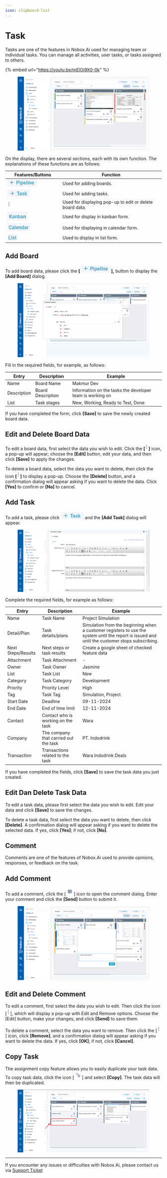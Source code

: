 ```yaml
---
icon: clipboard-list
---
```


# Task

Tasks are one of the features in Nobox.Ai used for managing team or individual tasks. You can manage all activities, user tasks, or tasks assigned to others.

{% embed url="https://youtu.be/mElOi9X0-0k" %}

<figure><img src="../../.gitbook/assets/Tasks (3).png" alt=""><figcaption></figcaption></figure>

On the display, there are several sections, each with its own function. The explanations of these functions are as follows:

<table><thead><tr><th width="163.5999755859375">Features/Buttons</th><th>Function</th></tr></thead><tbody><tr><td><img src="../../.gitbook/assets/new pipeline.png" alt=""></td><td>Used for adding boards.</td></tr><tr><td><img src="../../.gitbook/assets/new task.png" alt=""></td><td>Used for adding tasks.</td></tr><tr><td><img src="../../.gitbook/assets/Edit Delete2.png" alt=""></td><td>Used for displaying pop-up to edit or delete board data.</td></tr><tr><td><img src="../../.gitbook/assets/kanban.png" alt=""></td><td>Used for display in kanban form.</td></tr><tr><td><img src="../../.gitbook/assets/calendar.png" alt=""></td><td>Used for displaying in calendar form.</td></tr><tr><td><img src="../../.gitbook/assets/list.png" alt=""></td><td>Used to display in list form.</td></tr></tbody></table>

## Add Board

To add board data, please click the **\[** <img src="../../.gitbook/assets/new pipeline.png" alt="" data-size="line">**],** button to display the **\[Add Board]** dialog.

<figure><img src="../../.gitbook/assets/Tampilan Tambah Papan.png" alt=""><figcaption></figcaption></figure>

Fill in the required fields, for example, as follows:

| Entry       | Description       | Example                                                   |
| ----------- | ----------------- | --------------------------------------------------------- |
| Name        | Board Name        | Makmur Dev                                                |
| Description | Board Description | Information on the tasks the developer team is working on |
| List        | Task stages       | New, Working, Ready to Test, Done                         |

If you have completed the form, click **\[Save]** to save the newly created board data.

## **Edit and Delete Board Data**

To edit a board data, first select the data you wish to edit. Click the **\[**<img src="../../.gitbook/assets/Edit Delete2.png" alt="" data-size="line">**]** icon, a pop-up will appear; choose the **\[Edit]** button, edit your data, and then click **\[Save]** to apply the changes.

To delete a board data, select the data you want to delete, then click the icon **\[**![](<../../.gitbook/assets/Edit Delete2.png>)**]** to display a pop-up. Choose the **\[Delete]** button, and a confirmation dialog will appear asking if you want to delete the data. Click **\[Yes]** to confirm or **\[No]** to cancel.

## **Add Task**

To add a task, please click <img src="../../.gitbook/assets/new task.png" alt="" data-size="line"> and the **\[Add Task]** dialog will appear.

<figure><img src="../../.gitbook/assets/Tampilan Tambah tugas.png" alt=""><figcaption></figcaption></figure>

Complete the required fields, for example as follows:

| Entry              | Description                           | Example                                                                                                                                        |
| ------------------ | ------------------------------------- | ---------------------------------------------------------------------------------------------------------------------------------------------- |
| Name               | Task Name                             | Project Simulation                                                                                                                             |
| Detail/Plan        | Task details/plans                    | Simulation from the beginning when a customer registers to use the system until the report is issued and until the customer stops subscribing. |
| Next Steps/Results | Next steps or task results            | Create a google sheet of checked feature data                                                                                                  |
| Attachment         | Task Attachment                       | -                                                                                                                                              |
| Owner              | Task Owner                            | Jasmine                                                                                                                                        |
| List               | Task List                             | New                                                                                                                                            |
| Category           | Task Category                         | Development                                                                                                                                    |
| Priority           | Priority Level                        | High                                                                                                                                           |
| Tag                | Task Tag                              | Simulation, Project                                                                                                                            |
| Start Date         | Deadline                              | 09-11-2024                                                                                                                                     |
| End Date           | End of time limit                     | 12-11-2024                                                                                                                                     |
| Contact            | Contact who is working on the task    | Wara                                                                                                                                           |
| Company            | The company that carried out the task | PT. Indodrink                                                                                                                                  |
| Transaction        | Transactions related to the task      | Wara Indodrink Deals                                                                                                                           |

If you have completed the fields, click **\[Save]** to save the task data you just created.

## **Edit Dan Delete Task Data**

To edit a task data, please first select the data you wish to edit. Edit your data and click **\[Save]** to save the changes.

To delete a task data, first select the data you want to delete, then click **\[Delete]**. A confirmation dialog will appear asking if you want to delete the selected data. If yes, click **\[Yes]**; if not, click **\[No]**.

## Comment

Comments are one of the features of Nobox.Ai used to provide opinions, responses, or feedback on the task.

## Add Comment

To add a comment, click the \[![](../../.gitbook/assets/Comment.png)] icon to open the comment dialog. Enter your comment and click the **\[Send]** button to submit it.

<figure><img src="../../.gitbook/assets/New Comment.png" alt=""><figcaption></figcaption></figure>

## **Edit and Delete Comment**

To edit a comment, first select the data you wish to edit. Then click the icon \[![](<../../.gitbook/assets/Edit Delete2.png>)], which will display a pop-up with Edit and Remove options. Choose the \[Edit] button, make your changes, and click **\[Send]** to save them.

To delete a comment, select the data you want to remove. Then click the \[![](<../../.gitbook/assets/Edit Delete2.png>)] icon, click **\[Remove]**, and a confirmation dialog will appear asking if you want to delete the data. If yes, click **\[OK]**; if not, click **\[Cancel]**.

## Copy Task

The assignment copy feature allows you to easily duplicate your task data. To copy task data, click the icon \[![](../../.gitbook/assets/Setting.png)] and select **\[Copy]**. The task data will then be duplicated.

<figure><img src="../../.gitbook/assets/Tampilan Copy tugas.png" alt=""><figcaption></figcaption></figure>

***

If you encounter any issues or difficulties with Nobox.Ai, please contact us via [Support Ticket](https://crm.nobox.ai/clients/tickets)
